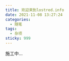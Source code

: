 ```yaml
---
title: 欢迎来到lostred.info
date: 2021-11-08 13:27:24
categories: 
  - 随笔
tags:
  - 杂项
sticky: 999
---
```


施工中...